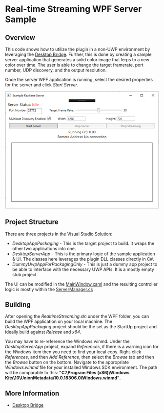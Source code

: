 
# Real-time Streaming WPF Server Sample

## Overview

This code shows how to utilize the plugin in a non-UWP environment by leveraging the [Desktop Bridge](https://docs.microsoft.com/en-us/windows/msix/desktop/desktop-to-uwp-root). Further, this is done by creating a sample server application that generates a solid color image that lerps to a new color over time. The user is able to change the target framerate, port number, UDP discovery, and the output resolution.  

Once the server WPF application is running, select the desired properties for the server and click *Start Server*.

![SampleApp.PNG](SampleApp.PNG)

## Project Structure

There are three projects in the Visual Studio Solution: 

- *DesktopAppPackaging* - This is the target project to build. It wraps the other two applications into one.
- *DesktopServerApp* - This is the primary logic of the sample application & UI. The classes here leverages the plugin DLL classes directly in C#.
- *DummyUwpAppForPackagingOnly* - This is just a dummy app project to be able to interface with the necessary UWP APIs. It is a mostly empty stub project.

The UI can be modified in the [MainWindow.xaml](DesktopServerApp\MainWindow.xaml) and the resulting controller logic is mostly within the [ServerManager.cs](DesktopServerApp\ServerManager.cs)

## Building

After opening the *RealtimeStreaming.sln* under the WPF folder, you can build the WPF application on your local machine. The *DesktopAppPackaging* project should be the set as the StartUp project and ideally build against *Release* and *x64*.

You may have to re-reference the Windows winmd. Under the *DesktopServerApp* project, expand *References*, if there is a warning icon for the *Windows* item then you need to find your local copy. Right-click *References*, and then *Add Reference*, then select the *Browse* tab and then the *Browse* button on the bottom. Navigate to the appropriate *Windows.winmd* file for your installed Windows SDK environment. The path will be comparable to this: **"C:\Program Files (x86)\Windows Kits\10\UnionMetadata\10.0.18306.0\Windows.winmd"**.

## More Information
- [Desktop Bridge](https://docs.microsoft.com/en-us/windows/msix/desktop/desktop-to-uwp-root)